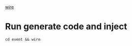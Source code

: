 [wire](https://github.com/google/wire)

# Run generate code and inject
```shell
cd event && wire
```
